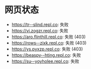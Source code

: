 # 网页状态
- https://tr--slind.repl.co: 失败
- https://vi.zogzr.repl.co: 失败
- https://aro.flinthill.repl.co: 失败 (403)
- https://rows--zixk.repl.co: 失败 (403)
- https://ys.pyxzp.repl.co: 失败 (403)
- https://beaspy--hting.repl.co: 失败
- https://su--yoyholee.repl.co: 失败
